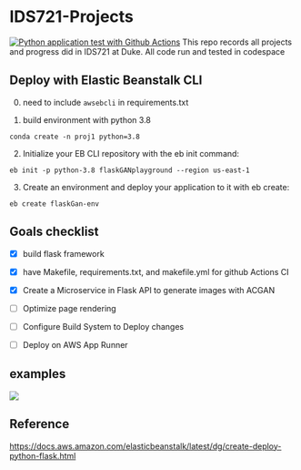 # IDS721-Projects
[![Python application test with Github Actions](https://github.com/YZWarren/IDS721-Projects/actions/workflows/main.yml/badge.svg)](https://github.com/YZWarren/IDS721-Projects/actions/workflows/main.yml)
This repo records all projects and progress did in IDS721 at Duke.
All code run and tested in codespace

## Deploy with Elastic Beanstalk CLI
0. need to include `awsebcli` in requirements.txt 

1. build environment with python 3.8

```conda create -n proj1 python=3.8```

2. Initialize your EB CLI repository with the eb init command:

```eb init -p python-3.8 flaskGANplayground --region us-east-1```

3. Create an environment and deploy your application to it with eb create:

```eb create flaskGan-env```


## Goals checklist
- [x] build flask framework
- [x] have Makefile, requirements.txt, and makefile.yml for github Actions CI
- [x] Create a Microservice in Flask API to generate images with ACGAN
- [ ] Optimize page rendering
- [ ] Configure Build System to Deploy changes
- [ ] Deploy on AWS App Runner


## examples
![](assets/example_chatgpt.png)

## Reference
https://docs.aws.amazon.com/elasticbeanstalk/latest/dg/create-deploy-python-flask.html
